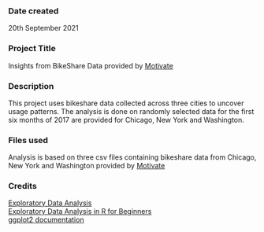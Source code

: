 ### Date created
20th September 2021

### Project Title
Insights from BikeShare Data provided by [Motivate](https://www.motivateco.com/)

### Description
This project uses bikeshare data collected across three cities to uncover usage patterns. The analysis is done on randomly selected data for the first six months of 2017 are provided for Chicago, New York and Washington.

### Files used
Analysis is based on three csv files containing bikeshare data from Chicago, New York and Washington provided by [Motivate](https://www.motivateco.com/)

### Credits
[Exploratory Data Analysis](https://r4ds.had.co.nz/exploratory-data-analysis.html)\
[Exploratory Data Analysis in R for Beginners](https://towardsdatascience.com/exploratory-data-analysis-in-r-for-beginners-fe031add7072)\
[ggplot2 documentation](https://ggplot2.tidyverse.org/reference/)